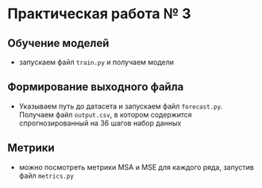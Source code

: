 # Практическая работа № 3

## Обучение моделей

- запускаем файл `train.py` и получаем модели

## Формирование выходного файла

- Указываем путь до датасета и запускаем файл `forecast.py`. Получаем файл `output.csv`, в котором содержится спрогнозированный на 36 шагов набор данных

## Метрики

- можно посмотреть метрики MSA и MSE для каждого ряда, запустив файл `metrics.py`